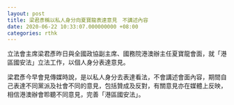 ```yaml
---
layout: post
title: 梁君彥稱以私人身分向夏寶龍表達意見　不講述內容
date: 2020-06-22 10:33:07.000000000 +08:00
categories: rthk
---
```


立法會主席梁君彥昨日與全國政協副主席、國務院港澳辦主任夏寶龍會面，就「港區國安法」立法工作，以個人身分表達意見。

梁君彥今早會見傳媒時說，是以私人身分去表達看法，不會講述會面內容，期間自己表達不同黨派及社會不同的意見，包括贊成及反對，有關意見亦在媒體上反映，相信港澳辦會聆聽不同意見，完善「港區國安法」。
